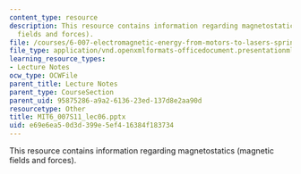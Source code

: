 ```yaml
---
content_type: resource
description: This resource contains information regarding magnetostatics (magnetic
  fields and forces).
file: /courses/6-007-electromagnetic-energy-from-motors-to-lasers-spring-2011/e69e6ea50d3d399e5ef416384f183734_MIT6_007S11_lec06.pptx
file_type: application/vnd.openxmlformats-officedocument.presentationml.presentation
learning_resource_types:
- Lecture Notes
ocw_type: OCWFile
parent_title: Lecture Notes
parent_type: CourseSection
parent_uid: 95875286-a9a2-6136-23ed-137d8e2aa90d
resourcetype: Other
title: MIT6_007S11_lec06.pptx
uid: e69e6ea5-0d3d-399e-5ef4-16384f183734
---
```

This resource contains information regarding magnetostatics (magnetic fields and forces).

